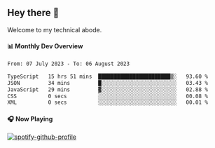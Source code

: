 ## Hey there 👋

Welcome to my technical abode.

#### 📊 Monthly Dev Overview
<!--START_SECTION:waka-->

```txt
From: 07 July 2023 - To: 06 August 2023

TypeScript   15 hrs 51 mins  ███████████████████████▒░   93.60 %
JSON         34 mins         █░░░░░░░░░░░░░░░░░░░░░░░░   03.43 %
JavaScript   29 mins         ▓░░░░░░░░░░░░░░░░░░░░░░░░   02.88 %
CSS          0 secs          ░░░░░░░░░░░░░░░░░░░░░░░░░   00.08 %
XML          0 secs          ░░░░░░░░░░░░░░░░░░░░░░░░░   00.01 %
```

<!--END_SECTION:waka-->

#### 🎧 Now Playing

[![spotify-github-profile](https://spotify-github-profile.vercel.app/api/view?uid=james2mid&cover_image=true&theme=natemoo-re)](https://open.spotify.com/user/james2mid?si=2b3baf2b09cb499e)
